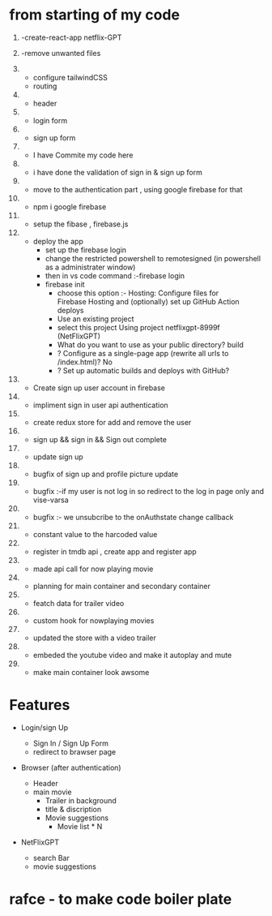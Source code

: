 # from starting of my code
1. -create-react-app netflix-GPT
2. -remove unwanted files
3. - configure tailwindCSS
   - routing
4. - header
5. - login form
6. - sign up form
7. - I have Commite my code here

8. - i have done the validation of sign in & sign up form
9. - move to the authentication part , using google firebase for that
10. - npm i google firebase
11. - setup the fibase , firebase.js
12. - deploy the app
      - set up the firebase login
      - change the restricted powershell to remotesigned (in powershell as a administrater window)
      - then in vs code command :-firebase login
      - firebase init
         - choose this option :- Hosting: Configure files for  
           Firebase Hosting and (optionally) set up GitHub Action deploys
         -  Use an existing project
         -  select this project  Using project netflixgpt-8999f (NetFlixGPT)
         -  What do you want to use as your public directory? build
         -  ? Configure as a single-page app (rewrite all urls to /index.html)? No
         -  ? Set up automatic builds and deploys with GitHub? 
13. - Create sign up user account in firebase
14. - impliment sign in user api authentication 
15. - create redux store for add and remove the user
16. - sign up && sign in && Sign out complete
17. - update sign up   
18. - bugfix of sign up and profile picture update 
19. - bugfix :-if my user is not log in so redirect to the log in page only and  vise-varsa
20. - bugfix :- we unsubcribe to the onAuthstate change callback
21. - constant value to the harcoded value
22. - register in tmdb api , create app and register app
23. - made api call for now playing movie
24. - planning for main container and secondary container
25. - featch data for trailer video
26. - custom hook for nowplaying movies
27. - updated the store with a video trailer
28. - embeded the youtube video and make it autoplay and mute
29. - make main container look awsome



# Features

- Login/sign Up
    - Sign In / Sign Up Form
    - redirect to brawser page
 
- Browser (after authentication)
   - Header
   - main movie
       - Trailer in background
       - title & discription 
       - Movie suggestions
          - Movie list * N

- NetFlixGPT 
   - search Bar
   - movie suggestions


# rafce - to make code boiler plate    